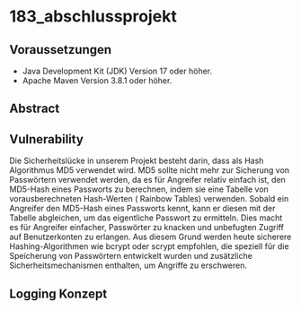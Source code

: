 # 183_abschlussprojekt

## Voraussetzungen

- Java Development Kit (JDK) Version 17 oder höher.
- Apache Maven Version 3.8.1 oder höher.

## Abstract


## Vulnerability

Die Sicherheitslücke in unserem Projekt besteht darin, dass als Hash Algorithmus
MD5 verwendet wird. MD5 sollte nicht mehr zur Sicherung von Passwörtern verwendet werden, da es für Angreifer relativ
einfach ist, den MD5-Hash eines Passworts zu berechnen, indem sie eine Tabelle von vorausberechneten Hash-Werten (
Rainbow Tables) verwenden. Sobald ein Angreifer den MD5-Hash eines Passworts kennt, kann er diesen mit der Tabelle
abgleichen, um das eigentliche Passwort zu ermitteln. Dies macht es für Angreifer einfacher, Passwörter zu knacken und
unbefugten Zugriff auf Benutzerkonten zu erlangen. Aus diesem Grund werden heute sicherere Hashing-Algorithmen wie
bcrypt oder scrypt empfohlen, die speziell für die Speicherung von Passwörtern entwickelt wurden und zusätzliche
Sicherheitsmechanismen enthalten, um Angriffe zu erschweren.

## Logging Konzept

